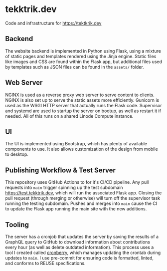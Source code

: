 # tekktrik.dev

Code and infrastructure for https://tektkrik.dev

## Backend

The website backend is implemented in Python using Flask, using a mixture of static pages and
templates rendered using the Jinja engine. Static files like images and CSS are found within
the Flask app, but additional files used by templates such as JSON files can be found in the
``assets/`` folder.

## Web Server

NGINX is used as a reverse proxy web server to serve content to clients. NGINX is also set up
to serve the static assets more efficiently. Gunicorn is used as the WSGI HTTP server that
actually runs the Flask code. Supervisor and systemd are used to startup the server on bootup,
as well as restart it if needed. All of this runs on a shared Linode Compute instance.

## UI

The UI is implemented using Bootstrap, which has plenty of available components to use. It
also allows customization of the design from mobile to desktop.

## Publishing Workflow & Test Server

This repository uses GitHub Actions to for it's CI/CD pipeline.  Any pull requests into ``main``
trigger spinning up the test subdomain https://test.tekktrik.dev, which will run the associated
Flask app. Closing the pull request (through merging or otherwise) will turn off the supervisor
task running the testing subdomain.  Pushes and merges into ``main`` cause the CI to update the
Flask app running the main site with the new additions.

## Tooling

The server has a cronjob that updates the server by saving the results of a GraphQL query to GitHub
to download information about contributions every hour (as well as delete outdated information).
This process uses a tool I created called [cronberry](https://github.com/tekktrik/cronberry), which
manages updating the crontab during updates to ``main``.  I use pre-commit for ensuring code is
formatted, linted, and conforms to REUSE specifications.
